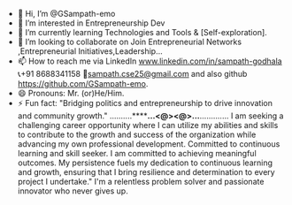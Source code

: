 - 👋 Hi, I’m @GSampath-emo
- 👀 I’m interested in Entrepreneurship Dev
- 🌱 I’m currently learning Technologies and Tools & [Self-exploration].
- 💞️ I’m looking to collaborate on Join Entrepreneurial Networks ,Entrepreneurial Initiatives,Leadership...
- 📫 How to reach me via LinkedIn www.linkedin.com/in/sampath-godhala 📞+91 8688341158 📧sampath.cse25@gmail.com and also github https://github.com/GSampath-emo.
- 😄 Pronouns: Mr. (or)He/Him.
- ⚡ Fun fact: "Bridging politics and entrepreneurship to drive innovation and community growth."
..........**********************...<@><@>...******************.............
  I am seeking a challenging career opportunity where I can utilize my abilities and skills to contribute to the growth and success of the organization
   while advancing my own professional development. Committed to continuous learning and skill seeker.
  I am committed to achieving meaningful outcomes. My persistence fuels my dedication to continuous learning and growth, ensuring that I
   bring resilience and determination to every project I undertake."
  I'm a relentless problem solver and passionate innovator who never gives up.





<!---
GSampath-emo/GSampath-emo is a ✨ special ✨ repository because its `README.md` (this file) appears on your GitHub profile.
You can click the Preview link to take a look at your changes.
--->
